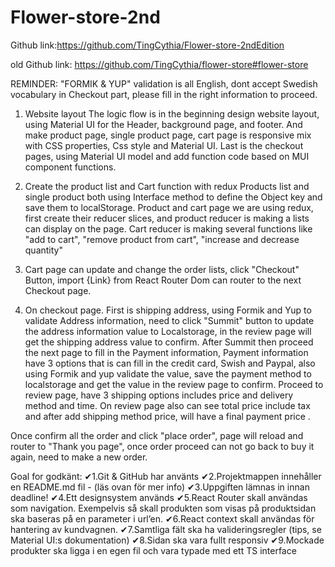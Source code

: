 # Flower-store-2nd

Github link:https://github.com/TingCythia/Flower-store-2ndEdition

old Github link: https://github.com/TingCythia/flower-store#flower-store

REMINDER: "FORMIK & YUP" validation is all English, dont accept Swedish vocabulary in Checkout part, please fill in the right information to proceed. 

1. Website layout 
The logic flow is in the beginning design website layout, using Material UI for the Header, background page, and footer. 
And make product page, single product page, cart page is responsive mix with CSS properties, Css style and Material UI.
Last is the checkout pages, using Material UI model and add function code based on MUI component functions. 

2. Create the product list and Cart function with redux
Products list and single product both using Interface method to define the Object key and save them to localStorage. 
Product and cart page we are using redux, first create their reducer slices, and product reducer is making a lists can display on the page. Cart reducer is making several functions like "add to cart", "remove product from cart", "increase and decrease quantity"

3. Cart page can update and change the order lists, click "Checkout" Button, import {Link} from React Router Dom can router to the next Checkout page. 

4. On checkout page. 
First is shipping address, using Formik and Yup to validate Address information, need to click "Summit" button to update the address information value to Localstorage, in the review page will get the shipping address value to confirm. After Summit then proceed the next page to fill in the Payment information, Payment information have 3 options that is can fill in the credit card, Swish and Paypal, also using Formik and yup validate the value, save the payment method to localstorage and get the value in the review page to confirm. Proceed to review page, have 3 shipping options includes price and delivery method and time. On review page also can see total price include tax and after add shipping method price, will have a final payment price . 

Once confirm all the order and click "place order", page will reload and router to "Thank you page", once order proceed can not go back to buy it again, need to make a new order. 

Goal for godkänt:
✔1.Git & GitHub har använts
✔2.Projektmappen innehåller en README.md fil - (läs ovan för mer info)
✔3.Uppgiften lämnas in innan deadline!
✔4.Ett designsystem används
✔5.React Router skall användas som navigation. Exempelvis så skall produkten som visas på produktsidan ska baseras på en parameter i url’en.
✔6.React context skall användas för hantering av kundvagnen.
✔7.Samtliga fält ska ha valideringsregler (tips, se Material UI:s dokumentation)
✔8.Sidan ska vara fullt responsiv
✔9.Mockade produkter ska ligga i en egen fil och vara typade med ett TS interface

 

